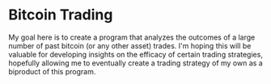 # Bitcoin Trading
My goal here is to create a program that analyzes the outcomes of a large number of past bitcoin (or any other asset) trades. I'm hoping this will be valuable for developing insights on the efficacy of certain trading strategies, hopefully allowing me to eventually create a trading strategy of my own as a biproduct of this program.
